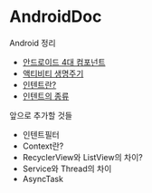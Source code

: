 # AndroidDoc
Android 정리

- [안드로이드 4대 컴포넌트](https://github.com/Jiyoung9310/AndroidDoc/blob/master/_posts/2018-05-19-Android-Components.md)
- [액티비티 생명주기](https://github.com/Jiyoung9310/AndroidDoc/blob/master/_posts/2018-05-27-Android-Activity.md)
- [인텐트란?](https://github.com/Jiyoung9310/AndroidDoc/blob/master/_posts/2018-05-29-Android-Intent.md)
- [인텐트의 종류](https://github.com/Jiyoung9310/AndroidDoc/blob/master/_posts/2018-06-17-Android-Intent(2).md)

앞으로 추가할 것들
- 인텐트필터
- Context란?
- RecyclerView와 ListView의 차이?
- Service와 Thread의 차이
- AsyncTask
